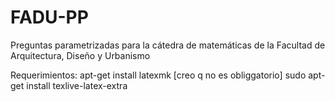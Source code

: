 # FADU-PP
Preguntas parametrizadas para la cátedra de matemáticas de la Facultad de Arquitectura, Diseño y Urbanismo

Requerimientos:
apt-get install latexmk [creo q no es obliggatorio]
sudo apt-get install  texlive-latex-extra
